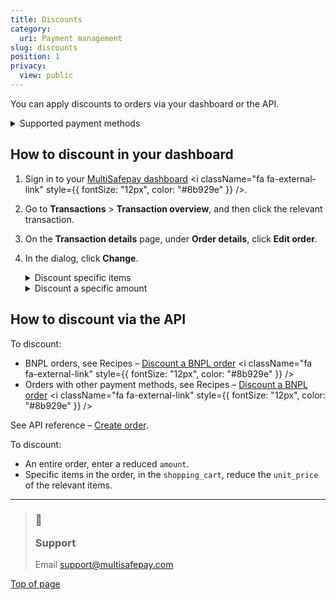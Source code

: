 ```yaml
---
title: Discounts
category:
  uri: Payment management
slug: discounts
position: 1
privacy:
  view: public
---
```

You can apply discounts to orders via your dashboard or the API.

<details id="supported-payment-methods">
  <summary>Supported payment methods</summary>

  <br />

  * Alipay
  * E-Invoicing
  * in3
  * Klarna
  * Pay After Delivery
  * Riverty
</details>

## How to discount in your dashboard

1. Sign in to your <a href="https://merchant.multisafepay.com" target="_blank">MultiSafepay dashboard</a> <i className="fa fa-external-link" style={{ fontSize: "12px", color: "#8b929e" }} />.
2. Go to **Transactions** > **Transaction overview**, and then click the relevant transaction.
3. On the **Transaction details** page, under **Order details**, click **Edit order**.
4. In the dialog, click **Change**.

   <details id="discount-specific-items">
     <summary>Discount specific items</summary>

     <br />

     * In the **Quantity** field, enter the number of units to discount.
     * In the **Name** field, enter the name of the item to discount.
     * In the **Unit price** field, enter the single unit price as a *negative* number, e.g. -10.
     * From the **Tax** list, select **None (0.0%)**.
     * Click **Add**.
     * Check that the **Total** is correct.
     * To display a field to enter add any relevant comments, click **Description**.
     * Click **Save changes**.

     <br />

     A new transaction is generated and the <Glossary>order status</Glossary> is **Completed**.

     <br />
   </details>

   <details id="discount-specific-amount">
     <summary>Discount a specific amount</summary>

     <br />

     * In the **Quantity** field, enter **1**.
     * In the **Name** field, enter a description of the discount.
     * In the **Unit price** field, enter the discount amount as a *negative* number, e.g. -10.
     * From the **Tax** list, select **None (0.0%)**.
     * Click **Add**.
     * Check that the **Total** amount is correct.
     * To display a field to enter add any relevant comments, click **Description**.
     * Click **Save changes**.

     <br />

     A new transaction is generated and the <Glossary>order status</Glossary> is **Completed**.
   </details>

## How to discount via the API

To discount:

* <Glossary>BNPL</Glossary> orders, see Recipes – <a href="https://docs.multisafepay.com/recipes/discount-a-bnpl-order/" target="_blank">Discount a BNPL order</a> <i className="fa fa-external-link" style={{ fontSize: "12px", color: "#8b929e" }} />
* Orders with other payment methods, see Recipes – <a href="https://docs.multisafepay.com/recipes/discount-a-bnpl-order/" target="_blank">Discount a BNPL order</a> <i className="fa fa-external-link" style={{ fontSize: "12px", color: "#8b929e" }} />

See API reference – [Create order](/reference/createorder/).

To discount:

* An entire order, enter a reduced `amount`.
* Specific items in the order, in the `shopping_cart`, reduce the `unit_price` of the relevant items.

***

<blockquote className="callout callout_info">
  <h3 className="callout-heading false">
    <span className="callout-icon">💬</span>
    <p>Support</p>
  </h3>

  <p>Email <a href="mailto:support@multisafepay.com">support@multisafepay.com</a></p>
</blockquote>

[Top of page](#)
